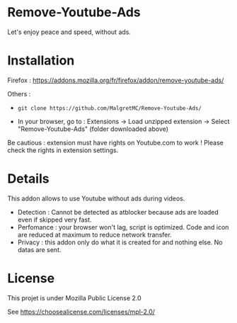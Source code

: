 # Remove-Youtube-Ads
Let's enjoy peace and speed, without ads.

# Installation

Firefox : https://addons.mozilla.org/fr/firefox/addon/remove-youtube-ads/

Others : 

-     git clone https://github.com/MalgretMC/Remove-Youtube-Ads/
- In your browser, go to : Extensions -> Load unzipped extension -> Select "Remove-Youtube-Ads" (folder downloaded above)

Be cautious : extension must have rights on Youtube.com to work ! 
              Please check the rights in extension settings.

# Details

This addon allows to use Youtube without ads during videos.

- Detection : Cannot be detected as atblocker because ads are loaded even if skipped very fast.
- Perfomance : your browser won't lag, script is optimized. Code and icon are reduced at maximum to reduce network transfer.
- Privacy : this addon only do what it is created for and nothing else. No datas are sent.

# License

This projet is under Mozilla Public License 2.0

See https://choosealicense.com/licenses/mpl-2.0/
